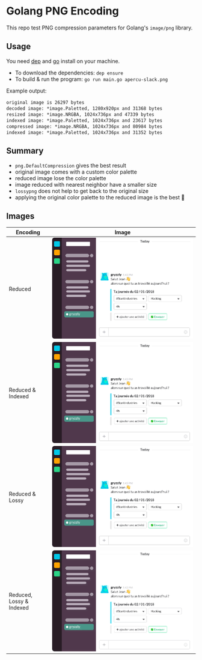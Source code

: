 # Golang PNG Encoding

This repo test PNG compression parameters for Golang's `image/png` library.

## Usage

You need [dep](https://github.com/golang/dep) and [go](https://github.com/golang/go) install on your machine.

- To download the dependencies: `dep ensure`
- To build & run the program: `go run main.go apercu-slack.png`

Example output:

```
original image is 26297 bytes
decoded image: *image.Paletted, 1280x920px and 31368 bytes
resized image: *image.NRGBA, 1024x736px and 47339 bytes
indexed image: *image.Paletted, 1024x736px and 23617 bytes
compressed image: *image.NRGBA, 1024x736px and 80984 bytes
indexed image: *image.Paletted, 1024x736px and 31352 bytes
```

## Summary

- `png.DefaultCompression` gives the best result
- original image comes with a custom color palette
- reduced image lose the color palette
- image reduced with nearest neighbor have a smaller size
- `lossypng` does not help to get back to the original size
- applying the original color palette to the reduced image is the best :purple_heart:

## Images

Encoding | Image
---------|------
Reduced | ![Gryzzly Slack Reduced](output/reduced.png)
Reduced & Indexed | ![Grzzly Slack Indexed](output/indexed.png)
Reduced & Lossy | ![Gryzzly Slack Lossy](output/lossy.png)
Reduced, Lossy & Indexed | ![Gryzzly Slack Lossy Indexed](output/lossy-indexed.png)

